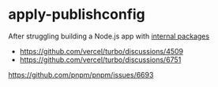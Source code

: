 # apply-publishconfig

After struggling building a Node.js app with [internal packages](https://turbo.build/repo/docs/handbook/sharing-code/internal-packages)

- https://github.com/vercel/turbo/discussions/4509
- https://github.com/vercel/turbo/discussions/6751

https://github.com/pnpm/pnpm/issues/6693
